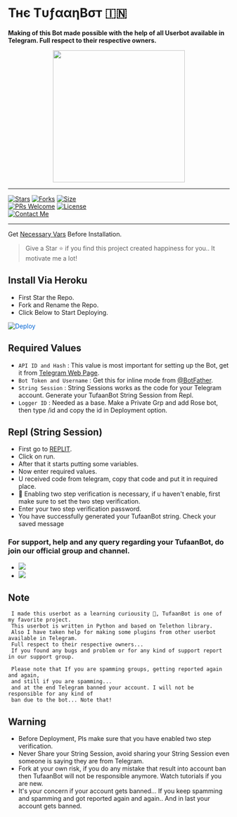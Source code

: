 # Тнє ТυƒααηBσт 🇮🇳
<b>Making of this Bot made possible with the help of all Userbot available in Telegram. 
     Full respect to their respective owners.</b>
</p>
<p align="center">
  <a href="#"><img src="https://te.legra.ph/file/366d26c78e57219e69e73.jpg" width="300" height="300"></a> </br>
  

------
[![Stars](https://img.shields.io/github/stars/AKHIL-SI/TufaanBot-OP?style=flat-square&color=yellow)](https://github.com/AKHIL-SI/TufaanBot-OP/stargazers)
[![Forks](https://img.shields.io/github/forks/AKHIL-SI/TufaanBot-OP?style=flat-square&color=orange)](https://github.com/AKHIL-SI/TufaanBot-OP/fork)
[![Size](https://img.shields.io/github/repo-size/AKHIL-SI/TufaanBot-OP?style=flat-square&color=green)](https://github.com/AKHIL-SI/TufaanBot-OP/size)   
[![PRs Welcome](https://img.shields.io/badge/PRs-welcome-brightgreen.svg?style=flat-square)](https://makeapullrequest.com)
[![License](https://img.shields.io/badge/License-AGPL-blue)](https://github.com/AKHIL-SI/TufaanBot-OP/blob/main/LICENSE)   
[![Contact Me](https://img.shields.io/badge/Telegram-Contact%20Me-informational)](https://t.me/AkHiL_SI)

------

Get [Necessary Vars](#required-values) Before Installation. 
 > Give a Star ⭐ if you find this project created happiness for you.. 
   It motivate me a lot! 

## Install Via Heroku

- First Star the Repo. 
- Fork and Rename the Repo. 
- Click Below to Start Deploying. 

<a href="https://heroku.com/deploy/" rel="nofollow" style="background-color: initial; box-sizing: border-box; color: #0366d6; text-decoration-line: none;"><img alt="Deploy" data-canonical-src="https://www.herokucdn.com/deploy/button.svg" src="https://camo.githubusercontent.com/83b0e95b38892b49184e07ad572c94c8038323fb/68747470733a2f2f7777772e6865726f6b7563646e2e636f6d2f6465706c6f792f627574746f6e2e737667" style="border-style: none; box-sizing: initial; max-width: 100%;" /></a></div>
</a>


## Required Values

- `API ID and Hash` : This value is most important for setting up the Bot, get it from [Telegram Web Page](https://my.telegram.org/auth).
- `Bot Token and Username` : Get this for inline mode from [@BotFather](https://t.me/botfather). 
- `String Session` : String Sessions works as the code for your Telegram account. Generate your TufaanBot String Session from Repl. 
- `Logger ID` : Needed as a base. Make a Private Grp and add Rose bot, then type /id and copy the id in Deployment option.

## Repl (String Session) 

- First go to [REPLIT](https://replit.com/@34jh/TOOFAN-USERBOT#main.py).
- Click on run.
- After that it starts putting some variables.
- Now enter required values.
- U received code from telegram, copy that code and put it in required place.
- 👀 Enabling two step verification is necessary, if u haven't enable, first make sure to set the two step verification.
- Enter your two step verification password.
- You have successfully generated your TufaanBot string. Check your saved message

### For support, help and any query regarding your TufaanBot, do join our official group and channel. 

- <a href="https://t.me/TufaanBot_SupportChat"><img src="https://img.shields.io/badge/Join-Telegram%20Group-blue.svg?logo=telegram"></a>
- <a href="https://t.me/TufaanBot_Updates"><img src="https://img.shields.io/badge/Join-Telegram%20Channel-red.svg?logo=Telegram"></a>

## Note 

````
 I made this userbot as a learning curiousity 👀, TufaanBot is one of my favorite project.
 This userbot is written in Python and based on Telethon library.
 Also I have taken help for making some plugins from other userbot available in Telegram.
 Full respect to their respective owners... 
 If you found any bugs and problem or for any kind of support report in our support group. 

 Please note that If you are spamming groups, getting reported again and again, 
 and still if you are spamming... 
 and at the end Telegram banned your account. I will not be responsible for any kind of
 ban due to the bot... Note that!
````
## Warning

- Before Deployment, Pls make sure that you have enabled two step verification.
- Never Share your String Session, avoid sharing your String Session even someone is saying they are from Telegram. 
- Fork at your own risk, if you do any mistake that result into account ban then TufaanBot will not be responsible anymore. Watch tutorials if you are new.
- It's your concern if your account gets banned... If you keep spamming and spamming and got reported again and again.. And in last your account gets banned. 
